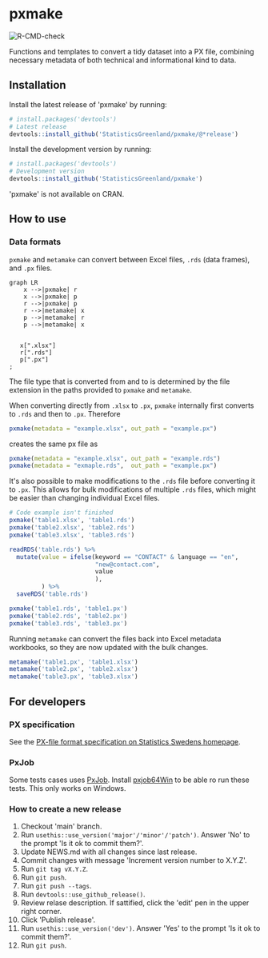 # pxmake

![R-CMD-check](https://github.com/StatisticsGreenland/pxmake/actions/workflows/R-CMD-check.yml/badge.svg)

Functions and templates to convert a tidy dataset into a PX file, combining necessary metadata of both technical and informational kind to data.

## Installation

Install the latest release of 'pxmake' by running:

```r
# install.packages('devtools')
# Latest release
devtools::install_github('StatisticsGreenland/pxmake/@*release')
```

Install the development version by running:

```r
# install.packages('devtools')
# Development version
devtools::install_github('StatisticsGreenland/pxmake')
```

'pxmake' is not available on CRAN.

## How to use

### Data formats
`pxmake` and `metamake` can convert between Excel files, `.rds` (data frames), and `.px` files.

```mermaid
graph LR
    x -->|pxmake| r
    x -->|pxmake| p
    r -->|pxmake| p
    r -->|metamake| x
    p -->|metamake| r
    p -->|metamake| x


   x[".xlsx"]
   r[".rds"]
   p[".px"]
;
```

The file type that is converted from and to is determined by the file extension in the paths provided to `pxmake` and `metamake`. 

When converting directly from `.xlsx` to `.px`, `pxmake` internally first converts to `.rds` and then to `.px`. Therefore

```r
pxmake(metadata = "example.xlsx", out_path = "example.px")
```

creates the same px file as

```r
pxmake(metadata = "example.xlsx", out_path = "example.rds")
pxmake(metadata = "exmaple.rds",  out_path = "example.px")
```

It's also possible to make modifications to the `.rds` file before converting it to `.px`. This allows for bulk modifications of multiple `.rds` files, which might be easier than changing individual Excel files.

```r
# Code example isn't finished
pxmake('table1.xlsx', 'table1.rds')
pxmake('table2.xlsx', 'table2.rds')
pxmake('table3.xlsx', 'table3.rds')

readRDS('table.rds') %>% 
  mutate(value = ifelse(keyword == "CONTACT" & language == "en",
                        "new@contact.com",
                        value
                        ),
         ) %>% 
  saveRDS('table.rds')

pxmake('table1.rds', 'table1.px')
pxmake('table2.rds', 'table2.px')
pxmake('table3.rds', 'table3.px')
```

Running `metamake` can convert the files back into Excel metadata workbooks, so they are now updated with the bulk changes.

```r
metamake('table1.px', 'table1.xlsx')
metamake('table2.px', 'table2.xlsx')
metamake('table3.px', 'table3.xlsx')
```

## For developers

### PX specification

See the [PX-file format specification on Statistics Swedens homepage](https://www.scb.se/globalassets/vara-tjanster/px-programmen/px-file_format_specification_2013.pdf).

### PxJob
Some tests cases uses [PxJob](https://www.stat.fi/tup/tilastotietokannat/px-tuoteperhe_en.html). Install [pxjob64Win](https://github.com/StatisticsGreenland/pxjob64Win) to be able ro run these tests. This only works on Windows.

### How to create a new release
1. Checkout 'main' branch.
1. Run `usethis::use_version('major'/'minor'/'patch')`. Answer 'No' to the prompt 'Is it ok to commit them?'.
1. Update NEWS.md with all changes since last release.
1. Commit changes with message 'Increment version number to X.Y.Z'.
1. Run `git tag vX.Y.Z`.
1. Run `git push`.
1. Run `git push --tags`.
1. Run `devtools::use_github_release()`.
1. Review relase description. If sattified, click the 'edit' pen in the upper right corner.
1. Click 'Publish release'.
1. Run `usethis::use_version('dev')`. Answer 'Yes' to the prompt 'Is it ok to commit them?'.
1. Run `git push`.
